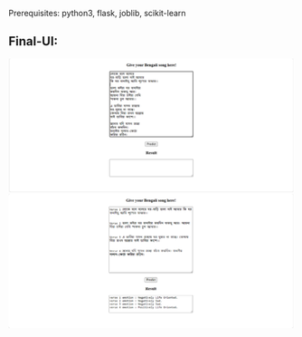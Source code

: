 Prerequisites: python3, flask, joblib, scikit-learn

Final-UI:
---------------------------------------------------------------------------------------------
![test image](https://github.com/MarazMia/Verse-Base-Emotion-Analysis-of-Bengali-Music-from-Lyrics/blob/main/Prediction_With_GUI/input.png)
![test image](https://github.com/MarazMia/Verse-Base-Emotion-Analysis-of-Bengali-Music-from-Lyrics/blob/main/Prediction_With_GUI/output.png)
